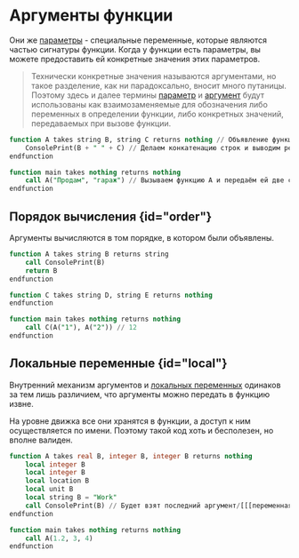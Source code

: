 # Аргументы функции

Они же [параметры](https://w.wiki/9pwD) - специальные переменные, которые являются частью сигнатуры
функции. Когда у функции есть параметры, вы можете предоставить ей конкретные значения этих параметров.

> Технически конкретные значения называются аргументами, но такое разделение, как ни парадоксально, вносит много
> путаницы.
> Поэтому здесь и далее термины [параметр](https://w.wiki/9vig) и [аргумент](https://w.wiki/8NLF) будут использованы как
> взаимозаменяемые для обозначения либо переменных в определении функции, либо конкретных
> значений, передаваемых при вызове функции.

```sql
function A takes string B, string C returns nothing // Объявление функции с именем A, которая принимает две строки B и C
    ConsolePrint(B + " " + C) // Делаем конкатенацию строк и выводим результат в консоль
endfunction

function main takes nothing returns nothing
    call A("Продам", "гараж") // Вызываем функцию A и передаём ей две строки аргументами
endfunction
```

## Порядок вычисления {id="order"}

Аргументы вычисляются в том порядке, в котором были объявлены.

```SQL
function A takes string B returns string
    call ConsolePrint(B)
    return B
endfunction

function C takes string D, string E returns nothing
endfunction

function main takes nothing returns nothing
    call C(A("1"), A("2")) // 12
endfunction
```

## Локальные переменные {id="local"}

Внутренний механизм аргументов и [локальных переменных](local.md) одинаков за тем лишь различием, что аргументы можно
передать в функцию извне.

На уровне движка все они хранятся в функции, а доступ к ним осуществляется по имени. Поэтому такой код хоть и
бесполезен, но вполне валиден.

```sql
function A takes real B, integer B, integer B returns nothing
    local integer B
    local integer B
    local location B
    local unit B
    local string B = "Work"
    call ConsolePrint(B) // Будет взят последний аргумент/[[[переменная|local.md]]] совпадающий по имени
endfunction

function main takes nothing returns nothing
    call A(1.2, 3, 4)
endfunction
```
